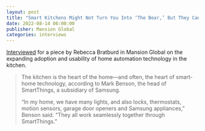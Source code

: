 ```yaml
---
layout: post
title: "Smart Kitchens Might Not Turn You Into ‘The Bear,’ But They Can Heat up Your Cooking Skills"
date: 2022-08-14 06:00:00
publisher: Mansion Global
categories: interviews
---
```


[Interviewed][ln1] for a piece by Rebecca Bratburd in Mansion Global on the expanding adoption and usability of home automation technology in the kitchen.

> The kitchen is the heart of the home—and often, the heart of smart-home technology, according to Mark Benson, the head of SmartThings, a subsidiary of Samsung.
> 
> “In my home, we have many lights, and also locks, thermostats, motion sensors, garage door openers and Samsung appliances,” Benson said. “They all work seamlessly together through SmartThings.”


[ln1]: https://www.mansionglobal.com/articles/smart-kitchens-might-not-turn-you-into-the-bear-but-they-can-heat-up-your-cooking-skills-3b741cb5 "Mansion Global - Smart Kitchens Might Not Turn You Into ‘The Bear,’ But They Can Heat up Your Cooking Skills"

